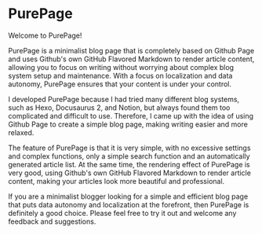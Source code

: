 # PurePage

Welcome to PurePage!

PurePage is a minimalist blog page that is completely based on Github Page and uses Github's own GitHub Flavored Markdown to render article content, allowing you to focus on writing without worrying about complex blog system setup and maintenance. With a focus on localization and data autonomy, PurePage ensures that your content is under your control.

I developed PurePage because I had tried many different blog systems, such as Hexo, Docusaurus 2, and Notion, but always found them too complicated and difficult to use. Therefore, I came up with the idea of using Github Page to create a simple blog page, making writing easier and more relaxed.

The feature of PurePage is that it is very simple, with no excessive settings and complex functions, only a simple search function and an automatically generated article list. At the same time, the rendering effect of PurePage is very good, using Github's own GitHub Flavored Markdown to render article content, making your articles look more beautiful and professional.

If you are a minimalist blogger looking for a simple and efficient blog page that puts data autonomy and localization at the forefront, then PurePage is definitely a good choice. Please feel free to try it out and welcome any feedback and suggestions.